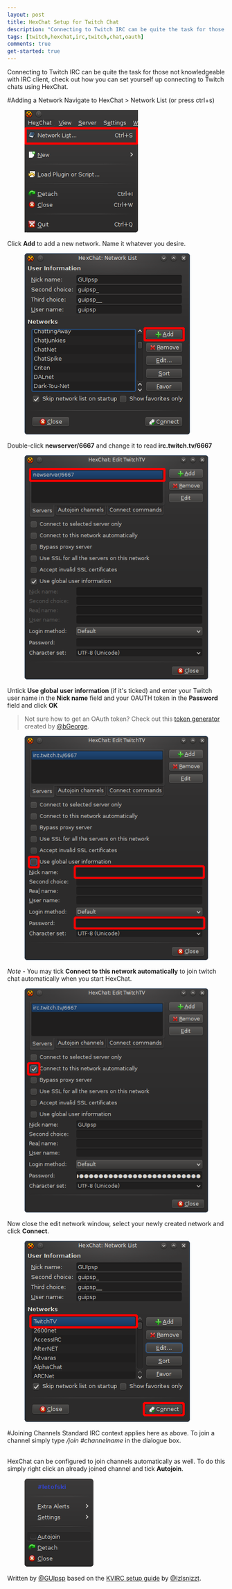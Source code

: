 ```yaml
---
layout: post
title: HexChat Setup for Twitch Chat
description: "Connecting to Twitch IRC can be quite the task for those not knowledgeable with IRC client, check out how you can set yourself up connecting to Twitch chats using HexChat."
tags: [twitch,hexchat,irc,twitch,chat,oauth]
comments: true
get-started: true
---
```


Connecting to Twitch IRC can be quite the task for those not knowledgeable with IRC client, check out how you can set yourself up connecting to Twitch chats using HexChat.

#Adding a Network
Navigate to HexChat > Network List (or press ctrl+s)
 
<figure>
    <a href="/images/hexchat_guide/settings.png"><img src="/images/hexchat_guide/settings.png"></a>
</figure>
 
Click **Add** to add a new network. Name it whatever you desire.
 
<figure>
    <a href="/images/hexchat_guide/networklist.png"><img src="/images/hexchat_guide/networklist.png"></a>
</figure>
 
Double-click **newserver/6667** and change it to read **irc.twitch.tv/6667**
 
<figure>
    <a href="/images/hexchat_guide/edit1.png"><img src="/images/hexchat_guide/edit1.png"></a>
</figure>
 
Untick **Use global user information** (if it's ticked) and enter your Twitch user name in the **Nick name** field and your OAUTH token in the **Password** field and click **OK**

>Not sure how to get an OAuth token? Check out this [token generator](http://twitchapps.com/tmi/) created by [@bGeorge](http://www.twitter.com/bgeorge).
 
<figure>
    <a href="/images/hexchat_guide/edit2.png"><img src="/images/hexchat_guide/edit2.png"></a>
</figure>
 
*Note* - You may tick **Connect to this network automatically** to join twitch chat automatically when you start HexChat.
 
<figure>
    <a href="/images/hexchat_guide/autoconnect.png"><img src="/images/hexchat_guide/autoconnect.png"></a>
</figure>
 
Now close the edit network window, select your newly created network and click **Connect**.
 
<figure>
    <a href="/images/hexchat_guide/connect.png"><img src="/images/hexchat_guide/connect.png"></a>
</figure>
 
 
#Joining Channels
Standard IRC context applies here as above.  To join a channel simply type */join #channelname* in the dialogue box.
 
<br>HexChat can be configured to join channels automatically as well.  To do this simply right click an already joined channel and tick **Autojoin**.
 
<figure>
    <a href="/images/hexchat_guide/autojoin.png"><img src="/images/hexchat_guide/autojoin.png"></a>
</figure>

Written by [@GUIpsp](http://www.twitter.com/GUIpsp) based on the [KVIRC setup guide](http://twitchtips.com/kvirc-guide/) by [@Izlsnizzt](http://www.twitter.com/Izlsnizzt).
